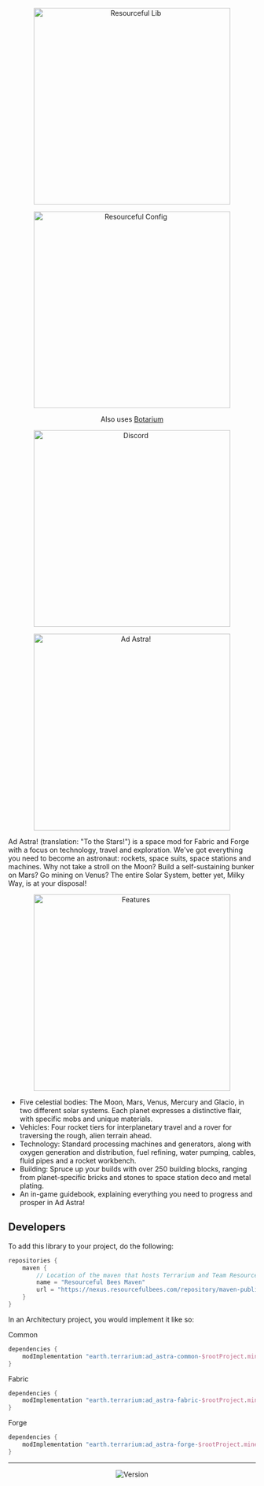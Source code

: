 <a href="https://modrinth.com/mod/resourceful-lib">
    <p align="center">
        <img src="https://media.discordapp.net/attachments/1023678603289972797/1042445198183120946/BH_NU_BADGE.png" alt="Resourceful Lib" width="400"/> 
    </p>
</a>

<a href="https://modrinth.com/mod/resourceful-config">
    <p align="center">
        <img src="https://i.imgur.com/2oA0JFA.png" alt="Resourceful Config" width="400"/> 
    </p>
</a>

<div align="center">

Also uses [Botarium](https://modrinth.com/mod/botarium)
</div>

<a href="https://discord.terrarium.earth/">
    <p align="center">
        <img src="https://cdn.discordapp.com/attachments/1005798262273495041/1018731591314448495/discord.png" alt="Discord" width="400"/> 
    </p>
</a>

<a>
    <p align="center">
        <img src="https://cdn.discordapp.com/attachments/1005798262273495041/1018343461642055690/Ad_Astra.png" alt="Ad Astra!" width="400"/> 
    </p>
</a>

Ad Astra! (translation: "To the Stars!") is a space mod for Fabric and Forge with a focus on technology, travel and
exploration. We've got everything you need to become an astronaut: rockets, space suits, space stations and machines.
Why not take a stroll on the Moon? Build a self-sustaining bunker on Mars? Go mining on Venus? The entire Solar System,
better yet, Milky Way, is at your disposal!

<a>
    <p align="center">
        <img src="https://cdn.discordapp.com/attachments/1005798262273495041/1018343462006964234/Features.png" alt="Features" width="400"/> 
    </p>
</a>

- Five celestial bodies: The Moon, Mars, Venus, Mercury and Glacio, in two different solar systems. Each planet
  expresses a distinctive flair, with specific mobs and unique materials.
- Vehicles: Four rocket tiers for interplanetary travel and a rover for traversing the rough, alien terrain ahead.
- Technology: Standard processing machines and generators, along with oxygen generation and distribution, fuel refining,
  water pumping, cables, fluid pipes and a rocket workbench.
- Building: Spruce up your builds with over 250 building blocks, ranging from planet-specific bricks and stones to space
  station deco and metal plating.
- An in-game guidebook, explaining everything you need to progress and prosper in Ad Astra!

## Developers

To add this library to your project, do the following:

```groovy
repositories {
    maven {
        // Location of the maven that hosts Terrarium and Team Resourceful's files.
        name = "Resourceful Bees Maven"
        url = "https://nexus.resourcefulbees.com/repository/maven-public/"
    }
}
```

In an Architectury project, you would implement it like so:

Common

```groovy
dependencies {
    modImplementation "earth.terrarium:ad_astra-common-$rootProject.minecraft_version:$rootProject.ad_astra_version"
}
```

Fabric

```groovy
dependencies {
    modImplementation "earth.terrarium:ad_astra-fabric-$rootProject.minecraft_version:$rootProject.ad_astra_version"
}
```

Forge

```groovy
dependencies {
    modImplementation "earth.terrarium:ad_astra-forge-$rootProject.minecraft_version:$rootProject.ad_astra_version"
}
```

---

<div align="center">

![Version](https://img.shields.io/maven-metadata/v?label=Ad%20Astra%20Version&metadataUrl=https%3A%2F%2Fnexus.resourcefulbees.com%2Frepository%2Fmaven-public%2Fearth%2Fterrarium%2Fad_astra-common-1.19.3%2Fmaven-metadata.xml)
</div>